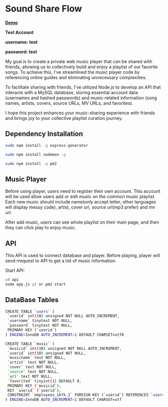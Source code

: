 # Sound Share Flow

**[Demo](http://ec2-18-222-37-47.us-east-2.compute.amazonaws.com/~Hanqi/Simple_Music_Player_JavaScript/index.html)**

**Test Account**

**username: test**

**password: test**

My goal is to create a private web music player that can be shared with friends, allowing us to collectively build and enjoy a playlist of our favorite songs. To achieve this, I've streamlined the music player code by referencing online guides and eliminating unnecessary complexities.

To facilitate sharing with friends, I've utilized Node.js to develop an API that interacts with a MySQL database, storing essential account data (usernames and hashed passwords) and music-related information (song names, artists, covers, source URLs, MV URLs, and favorites).

I hope this project enhances your music-sharing experience with friends and brings joy to your collective playlist curation journey.


## Dependency Installation

```bash
sudo npm install -g express-generator

sudo npm install nodemon -g

sudo npm install -g pm2
```

## Music Player
Before using player, users need to register their own account. This account will be used allow users add or edit music on the common music playlist. Each new music should include name(only accept letter, other languages will display messy code), artist, cover url, source url(mp3 prefer) and mv url.

After add music, users can see whole playlist on their main page, and then they can click play to enjoy music.

## API
This API is used to connect database and player. Before playing, player will send rrequest to API to get a list of music information.

Start API:
```Bash
cd api
node app.js // or pm2 start
```

## DataBase Tables
 ```BASH
 CREATE TABLE `users` (
  `userid` int(10) unsigned NOT NULL AUTO_INCREMENT,
  `username` tinytext NOT NULL,
  `password` tinytext NOT NULL,
  PRIMARY KEY (`userid`)
) ENGINE=InnoDB AUTO_INCREMENT=1 DEFAULT CHARSET=utf8

CREATE TABLE `music` (
  `musicid` int(10) unsigned NOT NULL AUTO_INCREMENT,
  `userid` int(10) unsigned NOT NULL,
  `musicname` text NOT NULL,
  `artist` text NOT NULL,
  `cover` text NOT NULL,
  `source` text NOT NULL,
  `url` text NOT NULL,
  `favorited` tinyint(1) DEFAULT 0,
  PRIMARY KEY (`musicid`),
  KEY `userid` (`userid`),
  CONSTRAINT `employees_ibfk_1` FOREIGN KEY (`userid`) REFERENCES `users` (`userid`)
) ENGINE=InnoDB AUTO_INCREMENT=1 DEFAULT CHARSET=utf
 ```

